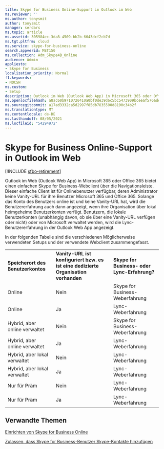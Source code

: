```yaml
---
title: Skype for Business Online-Support in Outlook im Web
ms.reviewer: ''
ms.author: tonysmit
author: tonysmit
manager: serdars
ms.topic: article
ms.assetid: 305984ec-3da8-4509-bb2b-6643dcf2cb7d
ms.tgt.pltfrm: cloud
ms.service: skype-for-business-online
search.appverid: MET150
ms.collection: Adm_Skype4B_Online
audience: Admin
appliesto:
- Skype for Business
localization_priority: Normal
f1.keywords:
- NOCSH
ms.custom:
- Setup
description: Outlook im Web (Outlook Web App) in Microsoft 365 oder Office 365 bietet einen einfachen Skype for Business-Webclient über die Navigationsleiste. Dieser einfache Client ist für Onlinebenutzer verfügbar, deren Administrator keine Vanity-URL für ihre Benutzer Microsoft 365 und Office 365. Solange das Konto des Benutzers online ist und keine Vanity-URL hat, wird die Benutzererfahrung auch dann angezeigt, wenn ihre Organisation über lokal heimgeheime Benutzerkonten verfügt. Benutzern, die lokale Benutzerkonten (unabhängig davon, ob sie über eine Vanity-URL verfügen oder nicht) oder von Microsoft verwaltet werden, wird die Lync-Benutzererfahrung in der Outlook Web App angezeigt.
ms.openlocfilehash: a8ac60b9710720410a0bf0de39d6c5bc5473909bceeaf576add8f65008553183
ms.sourcegitcommit: a17ad3332ca5d2997f85db7835500d8190c34b2f
ms.translationtype: MT
ms.contentlocale: de-DE
ms.lasthandoff: 08/05/2021
ms.locfileid: "54294972"
---
```

# <a name="skype-for-business-online-support-in-outlook-on-the-web"></a>Skype for Business Online-Support in Outlook im Web

[!INCLUDE [sfbo-retirement](../../Hub/includes/sfbo-retirement.md)]

Outlook im Web (Outlook Web App) in Microsoft 365 oder Office 365 bietet einen einfachen Skype for Business-Webclient über die Navigationsleiste. Dieser einfache Client ist für Onlinebenutzer verfügbar, deren Administrator keine Vanity-URL für ihre Benutzer Microsoft 365 und Office 365. Solange das Konto des Benutzers online ist und keine Vanity-URL hat, wird die Benutzererfahrung auch dann angezeigt, wenn ihre Organisation über lokal heimgeheime Benutzerkonten verfügt. Benutzern, die lokale Benutzerkonten (unabhängig davon, ob sie über eine Vanity-URL verfügen oder nicht) oder von Microsoft verwaltet werden, wird die Lync-Benutzererfahrung in der Outlook Web App angezeigt.
  
In der folgenden Tabelle sind die verschiedenen Möglicherweise verwendeten Setups und der verwendete Webclient zusammengefasst.
  
||||
|:-----|:-----|:-----|
|**Speicherort des Benutzerkontos** <br/> |**Vanity-URL ist konfiguriert bzw. es ist eine dedizierte Organisation vorhanden** <br/> |**Skype for Business- oder Lync-Erfahrung?** <br/> |
|Online  <br/> |Nein  <br/> |Skype for Business-Weberfahrung  <br/> |
|Online  <br/> |Ja  <br/> |Lync-Weberfahrung  <br/> |
|Hybrid, aber online verwaltet  <br/> |Nein  <br/> |Skype for Business-Weberfahrung  <br/> |
|Hybrid, aber online verwaltet  <br/> |Ja  <br/> |Lync-Weberfahrung  <br/> |
|Hybrid, aber lokal verwaltet  <br/> |Nein  <br/> |Lync-Weberfahrung  <br/> |
|Hybrid, aber lokal verwaltet  <br/> |Ja  <br/> |Lync-Weberfahrung  <br/> |
|Nur für Präm  <br/> |Nein  <br/> |Lync-Weberfahrung  <br/> |
|Nur für Präm  <br/> |Ja  <br/> |Lync-Weberfahrung  <br/> |
   

## <a name="related-topics"></a>Verwandte Themen
[Einrichten von Skype for Business Online](set-up-skype-for-business-online.md)

[Zulassen, dass Skype for Business-Benutzer Skype-Kontakte hinzufügen](let-skype-for-business-users-add-skype-contacts.md)

  
 
